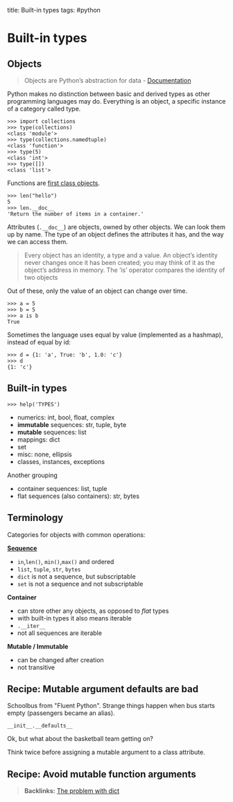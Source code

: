 title: Built-in types
tags: #python

Built-in types
==============

Objects
-------

> Objects are Python’s abstraction for data - [Documentation]

Python makes no distinction between basic and derived types as other
programming languages may do. Everything is an object, a specific
instance of a category called type.

    >>> import collections
    >>> type(collections)
    <class 'module'>
    >>> type(collections.namedtuple)
    <class 'function'>
    >>> type(5)
    <class 'int'>
    >>> type([])
    <class 'list'>

Functions are [first class objects].

    >>> len("hello")
    5
    >>> len.__doc__
    'Return the number of items in a container.'

Attributes (`.__doc__`) are objects, owned by other objects. We can look
them up by name. The type of an object defines the attributes it has,
and the way we can access them.

> Every object has an identity, a type and a value. An object’s identity
> never changes once it has been created; you may think of it as the
> object’s address in memory. The ‘is’ operator compares the identity of
> two objects

Out of these, only the value of an object can change over time.

    >>> a = 5
    >>> b = 5
    >>> a is b
    True

Sometimes the language uses equal by value (implemented as a hashmap),
instead of equal by id:

    >>> d = {1: 'a', True: 'b', 1.0: 'c'}
    >>> d
    {1: 'c'}

Built-in types
--------------

    >>> help('TYPES')

-   numerics: int, bool, float, complex
-   **immutable** sequences: str, tuple, byte
-   **mutable** sequences: list
-   mappings: dict
-   set
-   misc: none, ellipsis
-   classes, instances, exceptions

Another grouping

-   container sequences: list, tuple
-   flat sequences (also containers): str, bytes

Terminology
-----------

Categories for objects with common operations:

**[Sequence]**

-   `in`,`len()`, `min()`,`max()` and ordered
-   `list`, `tuple`, `str`, `bytes`
-   `dict` is not a sequence, but subscriptable
-   `set` is not a sequence and not subscriptable

**Container**

-   can store other any objects, as opposed to *flat* types
-   with built-in types it also means iterable
-   `.__iter__`
-   not all sequences are iterable

**Mutable / Immutable**

-   can be changed after creation
-   not transitive

Recipe: Mutable argument defaults are bad
-----------------------------------------

Schoolbus from "Fluent Python". Strange things happen when bus starts
empty (passengers became an alias).

    __init__.__defaults__

Ok, but what about the basketball team getting on?

Think twice before assigning a mutable argument to a class attribute.

Recipe: Avoid mutable function arguments
----------------------------------------

> **Backlinks:** [The problem with dict]

  [Built-in types]: #built-in-types
  [Objects]: #objects
  [1]: #built-in-types-1
  [Terminology]: #terminology
  [Recipe: Mutable argument defaults are bad]: #recipe-mutable-argument-defaults-are-bad
  [Recipe: Avoid mutable function arguments]: #recipe-avoid-mutable-function-arguments
  [Documentation]: https://docs.python.org/3/reference/datamodel.html#:~:text=Objects%20are%20Python%27s%20abstraction%20for,a%20type%20and%20a%20value.
  [first class objects]: https://en.wikipedia.org/wiki/First-class_function
  [Sequence]: https://docs.python.org/3/library/stdtypes.html#common-sequence-operations
  [The problem with dict]: ./python-mappings.md
